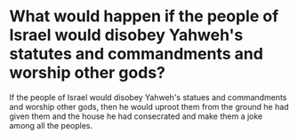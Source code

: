 # What would happen if the people of Israel would disobey Yahweh's statutes and commandments and worship other gods?

If the people of Israel would disobey Yahweh's statues and commandments and worship other gods, then he would uproot them from the ground he had given them and the house he had consecrated and make them a joke among all the peoples. 